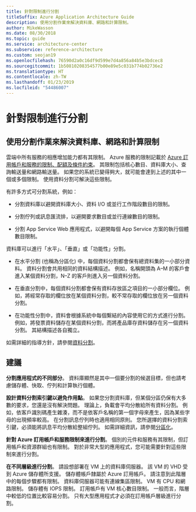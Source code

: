 ```yaml
---
title: 針對限制進行分割
titleSuffix: Azure Application Architecture Guide
description: 使用分割作業來解決資料庫、網路和計算限制。
author: MikeWasson
ms.date: 08/30/2018
ms.topic: guide
ms.service: architecture-center
ms.subservice: reference-architecture
ms.custom: seojan19
ms.openlocfilehash: 76590d2a0c16df9d599e7d4a856a84b5e3bdcec8
ms.sourcegitcommit: 1b50810208354577b00e89e5c031b774b02736e2
ms.translationtype: HT
ms.contentlocale: zh-TW
ms.lasthandoff: 01/23/2019
ms.locfileid: "54486007"
---
```

# <a name="partition-around-limits"></a>針對限制進行分割

## <a name="use-partitioning-to-work-around-database-network-and-compute-limits"></a>使用分割作業來解決資料庫、網路和計算限制

雲端中所有服務的相應增加能力都有其限制。 Azure 服務的限制記載於 [Azure 訂用帳戶和服務的限制、配額及條件約束][azure-limits]。 其限制包括核心數目、資料庫大小、查詢輸送量和網路輸送量。 如果您的系統已變得夠大，就可能會達到上述的其中一個或多個限制。 使用資料分割可解決這些限制。

有許多方式可分割系統，例如：

- 分割資料庫以避開資料庫大小、資料 I/O 或並行工作階段數目的限制。

- 分割佇列或訊息匯流排，以避開要求數目或並行連線數目的限制。

- 分割 App Service Web 應用程式，以避開每個 App Service 方案的執行個體數目限制。

資料庫可以進行「水平」、「垂直」或「功能性」分割。

- 在水平分割 (也稱為分區化) 中，每個資料分割都會保有總資料集的一小部分資料。 資料分割會共用相同的資料結構描述。 例如，名稱開頭為 A&ndash;M 的客戶會進入某個資料分割，N&ndash;Z 的客戶則進入另一個資料分割。

- 在垂直分割中，每個資料分割都會保有資料存放區之項目的一小部分欄位。 例如，將經常存取的欄位放在某個資料分割，較不常存取的欄位放在另一個資料分割。

- 在功能性分割中，資料會根據系統中每個繫結的內容使用它的方式進行分割。 例如，將發票資料儲存在某個資料分割，而將產品庫存資料儲存在另一個資料分割。 其結構描述各自獨立。

如需詳細的指導方針，請參閱[資料分割][data-partitioning-guidance]。

## <a name="recommendations"></a>建議

**分割應用程式的不同部分**。 資料庫顯然是其中一個要分割的候選目標，但也請考慮儲存體、快取、佇列和計算執行個體。

**設計資料分割索引鍵以避免作用點**。 如果您分割資料庫，但某個分區仍保有大多數的要求，您還是沒有解決問題。 理論上，負載會平均分散給所有資料分割。 例如，依客戶識別碼產生雜湊，而不是依客戶名稱的第一個字母來產生，因為某些字母的出現頻率較高。 在分割訊息佇列時也適用相同原則。 您所選擇的資料分割索引鍵，必須能將訊息平均分散給整組佇列。 如需詳細資訊，請參閱[分區化][sharding]。

**針對 Azure 訂用帳戶和服務限制來進行分割**。 個別的元件和服務有其限制，但訂用帳戶和資源群組也有限制。 對於非常大型的應用程式，您可能需要針對這些限制來進行分割。

**在不同層級進行分割**。 請設想部署在 VM 上的資料庫伺服器。 該 VM 的 VHD 受到 Azure 儲存體所支援。 儲存體帳戶隸屬於 Azure 訂用帳戶。 請注意到此階層中的每個步驟都有限制。 資料庫伺服器可能有連線集區限制。 VM 有 CPU 和網路限制。 儲存體有 IOPS 限制。 訂用帳戶有 VM 核心數目限制。 一般而言，階層中較低的位置比較容易分割。 只有大型應用程式才必須在訂用帳戶層級進行分割。

<!-- links -->

[azure-limits]: /azure/azure-subscription-service-limits
[data-partitioning-guidance]: ../../best-practices/data-partitioning.md
[sharding]: ../../patterns/sharding.md
